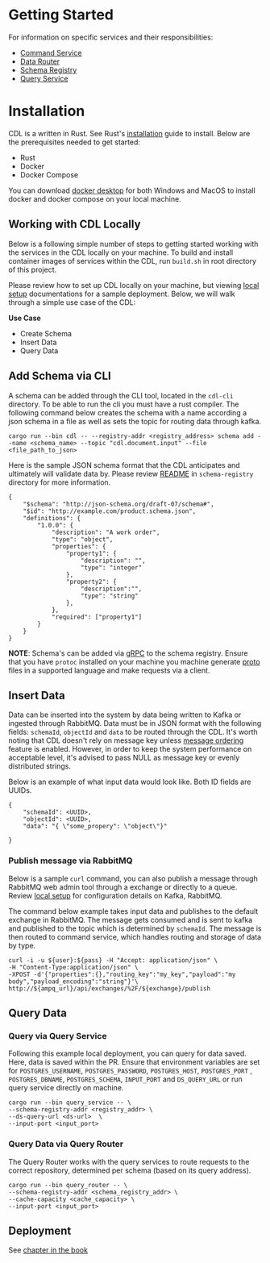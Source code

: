 
# Getting Started
For information on specific services and their responsibilities:

- [Command Service][command-service]
- [Data Router][data-router]
- [Schema Registry][schema-registry]
- [Query Service][query-service]

# Installation
CDL is a written in Rust. See Rust's [installation][installation] guide to install. Below are the prerequisites needed to get started:

- Rust
- Docker
- Docker Compose

You can download [docker desktop][docker-desktop] for both Windows and MacOS to install docker and docker compose on your local machine.

## Working with CDL Locally
Below is a following simple number of steps to getting started working with the services in the CDL locally on your machine. To build and install container images of services within the CDL, run `build.sh` in root directory of this project.

Please review how to set up CDL locally on your machine, but viewing [local setup][local-setup] documentations for a sample deployment. Below, we will walk through a simple use case of the CDL:

**Use Case**

- Create Schema
- Insert Data
- Query Data

## Add Schema via CLI
A schema can be added through the CLI tool, located in the `cdl-cli` directory. To be able to run the cli you must have a rust compiler. The following command below creates the schema with a name according a json schema in a file as well as sets the topic for routing data through kafka.

```
cargo run --bin cdl -- --registry-addr <registry_address> schema add --name <schema_name> --topic "cdl.document.input" --file <file_path_to_json>
```

Here is the sample JSON schema format that the CDL anticipates and ultimately will validate data by. Please review [README][schema-registry] in `schema-registry` directory for more information.

```
{
    "$schema": "http://json-schema.org/draft-07/schema#",
    "$id": "http://example.com/product.schema.json",
    "definitions": {
        "1.0.0": {
            "description": "A work order",
            "type": "object",
            "properties": {
                "property1": {
                    "description": "",
                    "type": "integer"
                },
                "property2": {
                    "description":"",
                    "type": "string"
                },
            },
            "required": ["property1"]
        }
    }
}
```

**NOTE**: Schema's can be added via [gRPC][grpc] to the schema registry. Ensure that you have `protoc` installed on your machine you machine generate [proto][proto] files in a supported language and make requests via a client.

## Insert Data
Data can be inserted into the system by data being written to Kafka or ingested through RabbitMQ. Data must be in JSON format with the following fields: `schemaId`, `objectId` and `data` to be routed through the CDL. It's worth noting that CDL doesn't rely on message key unless [message ordering][message-ordering] feature is enabled. However, in order to keep the system performance on acceptable level, it's advised to pass NULL as message key or evenly distributed strings.

Below is an example of what input data would look like. Both ID fields are UUIDs.

```
{
    "schemaId": <UUID>,
    "objectId": <UUID>,
    "data": "{ \"some_propery": \"object\"}"

}
```

### Publish message via RabbitMQ
Below is a sample `curl` command, you can also publish a message through RabbitMQ web admin tool through a exchange or directly to a queue. Review [local setup][local-setup] for configuration details on Kafka, RabbitMQ.

The command below example takes input data and publishes to the default exchange in RabbitMQ. The message gets consumed and is sent to kafka and published to the topic which is determined by `schemaId`. The message is then routed to command service, which handles routing and storage of data by type.

```
curl -i -u ${user}:${pass} -H "Accept: application/json" \
-H "Content-Type:application/json" \
-XPOST -d'{"properties":{},"routing_key":"my_key","payload":"my body","payload_encoding":"string"}'\
http://${ampq_url}/api/exchanges/%2F/${exchange}/publish
```

## Query Data

### Query via Query Service
Following this example local deployment, you can query for data saved. Here, data is saved within the PR. Ensure that environment variables are set for `POSTGRES_USERNAME`, `POSTGRES_PASSWORD`, `POSTGRES_HOST`, `POSTGRES_PORT` , `POSTGRES_DBNAME`, `POSTGRES_SCHEMA`, `INPUT_PORT` and `DS_QUERY_URL` or run query service directly on machine.

```
cargo run --bin query_service -- \
--schema-registry-addr <registry_addr> \
--ds-query-url <ds-url>  \
--input-port <input_port>
```

### Query Data via Query Router
The Query Router works with the query services to route requests to the correct repository, determined per schema (based on its query address).

```
cargo run --bin query_router -- \
--schema-registry-addr <schema_registry_addr> \
--cache-capacity <cache_capacity> \
--input-port <input_port>
```

## Deployment
See [chapter in the book][deployment]


[command-service]: ./architecture/command_service.md
[data-router]: ./architecture/data_router.md
[deployment]: ./deployment/index.md
[docker-desktop]: https://docs.docker.com/desktop/
[grpc]: https://grpc.io/docs/what-is-grpc/introduction/
[installation]: https://www.rust-lang.org/tools/install
[local-setup]: deployment/local/index.md
[proto]: https://github.com/epiphany-platform/CommonDataLayer/tree/develop/crates/rpc/proto
[query-service]: ./architecture/query_service.md
[schema-registry]: ./architecture/schema_registry.md
[message-ordering]: ./features/ordering.md
